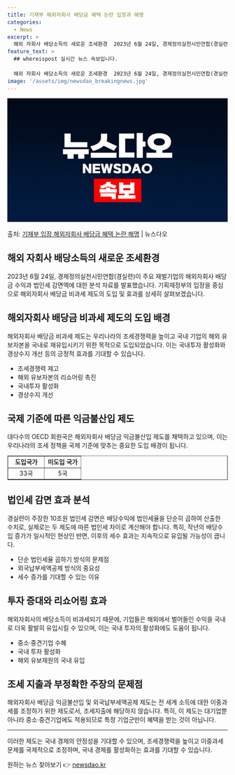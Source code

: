 ```yaml
---
title: 기재부 해외자회사 배당금 혜택 논란 입장과 해명
categories:
  - News
excerpt: >
  해외 자회사 배당소득의 새로운 조세환경  2023년 6월 24일, 경제정의실천시민연합(경실련)이 주요 재벌기…
feature_text: >
  ## whereispost 실시간 뉴스 속보입니다.

  해외 자회사 배당소득의 새로운 조세환경  2023년 6월 24일, 경제정의실천시민연합(경실련)이 주요 재벌기…
image: '/assets/img/newsdao_breakingnews.jpg'
---
```


![뉴스다오 속보](/assets/img/newsdao_breakingnews.jpg)

<p>출처: <a href="https://newsdao.kr/4430" rel="dofollow">기재부 입장 해외자회사 배당금 혜택 논란 해명</a> | 뉴스다오</p>

<h2 data-ke-size="size26">해외 자회사 배당소득의 새로운 조세환경</h2>
<p data-ke-size="size16">2023년 6월 24일, 경제정의실천시민연합(경실련)이 주요 재벌기업의 해외자회사 배당금 수익과 법인세 감면액에 대한 분석 자료를 발표했습니다. 기획재정부의 입장을 중심으로 해외자회사 배당금 비과세 제도의 도입 및 효과를 상세히 살펴보겠습니다.</p>

<h2 data-ke-size="size26">해외자회사 배당금 비과세 제도의 도입 배경</h2>
<p data-ke-size="size16">해외자회사 배당금 비과세 제도는 우리나라의 조세경쟁력을 높이고 국내 기업의 해외 유보자본을 국내로 재유입시키기 위한 목적으로 도입되었습니다. 이는 국내투자 활성화와 경상수지 개선 등의 긍정적 효과를 기대할 수 있습니다.</p>

<ul>
  <li>조세경쟁력 제고</li>
  <li>해외 유보자본의 리쇼어링 촉진</li>
  <li>국내투자 활성화</li>
  <li>경상수지 개선</li>
</ul>

<h2 data-ke-size="size26">국제 기준에 따른 익금불산입 제도</h2>
<p data-ke-size="size16">대다수의 OECD 회원국은 해외자회사 배당금 익금불산입 제도를 채택하고 있으며, 이는 우리나라의 조세 정책을 국제 기준에 맞추는 중요한 도입 배경이 됩니다.</p>

<table style="width: 100%;" border="1">
<tbody>
<tr>
<td style="text-align: center; width: 49.703%; height: 17px;"><b>도입국가</b></td>
<td style="text-align: center; width: 49.8244%; height: 17px;"><b>미도입 국가</b></td>
</tr>
<tr>
<td style="text-align: center; height: 17px;">33국</td>
<td style="text-align: center; height: 17px;">5국</td>
</tr>
</tbody>
</table>

<h2>법인세 감면 효과 분석</h2>
<p data-ke-size="size16">경실련이 주장한 10조원 법인세 감면은 배당수익에 법인세율을 단순히 곱하여 산출한 수치로, 실제로는 두 제도에 따른 법인세 차이로 계산해야 합니다. 특히, 작년의 배당수입 증가가 일시적인 현상인 반면, 이후의 세수 효과는 지속적으로 유입될 가능성이 큽니다.</p>

<ul>
  <li>단순 법인세율 곱하기 방식의 문제점</li>
  <li>외국납부세액공제 방식의 중요성</li>
  <li>세수 증가를 기대할 수 있는 이유</li>
</ul>

<h2 data-ke-size="size26">투자 증대와 리쇼어링 효과</h2>
<p data-ke-size="size16">해외자회사의 배당소득이 비과세되기 때문에, 기업들은 해외에서 벌어들인 수익을 국내로 더욱 활발히 유입시킬 수 있으며, 이는 국내 투자의 활성화에도 도움이 됩니다.</p>

<ul>
  <li>중소·중견기업 수혜</li>
  <li>국내 투자 활성화</li>
  <li>해외 유보재원의 국내 유입</li>
</ul>

<h2>조세 지출과 부정확한 주장의 문제점</h2>
<p data-ke-size="size16">해외자회사 배당금 익금불산입 및 외국납부세액공제 제도는 전 세계 소득에 대한 이중과세를 조정하기 위한 제도로서, 조세지출에 해당하지 않습니다. 특히, 이 제도는 대기업뿐 아니라 중소·중견기업에도 적용되므로 특정 기업군만이 혜택을 받는 것이 아닙니다.</p>

<hr>
<p data-ke-size="size16">이러한 제도는 국내 경제의 안정성을 기대할 수 있으며, 조세경쟁력을 높이고 이중과세 문제를 국제적으로 조정하며, 국내 경제를 활성화하는 효과를 기대할 수 있습니다.</p>
<p data-ke-size="size16"></p>
<p data-ke-size="size16"></p> 

원하는 뉴스 찾아보기 👉 <a href="https://newsdao.kr" rel="dofollow">newsdao.kr</a>


